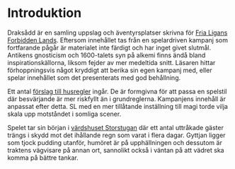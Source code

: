 # Introduktion

Draksådd är en samling uppslag och äventyrsplatser skrivna för [Fria Ligans Forbidden Lands](https://fria-ligan.pledgemanager.com/projects/forbidden-lands-retro-open-world-survival-fantasy/participate/). Eftersom innehållet tas från en spelardriven kampanj som fortfarande pågår är materialet inte färdigt och har inget givet slutmål. Antikens gnosticism och 1600-talets syn på alkemi finns ändå bland inspirationskällorna, liksom fejder av mer medeltida snitt. Läsaren hittar förhoppningsvis något kryddigt att berika sin egen kampanj med, eller spelar innehållet som det presenterats med god behållning.

Ett antal [förslag till husregler](husregler.html) ingår. De är formgivna för att passa en spelstil där besvärjande är mer riskfyllt än i grundreglerna. Kampanjens innehåll är anpassat efter detta. SL med en mer tillåtande inställning till magi torde vilja skala upp motståndet i somliga scener.

Spelet tar sin början i [värdshuset Storstugan](värdshuset_storstugan.html) där ett antal uttråkade gäster trängs i skydd mot det ihållande regn som varat i flera dagar. Gyttjan ligger som tjock pudding utanför, humöret är på upphällningen och dessutom är traktens vägvisare på annan ort, sannolikt också i väntan på att vädret ska komma på bättre tankar.
